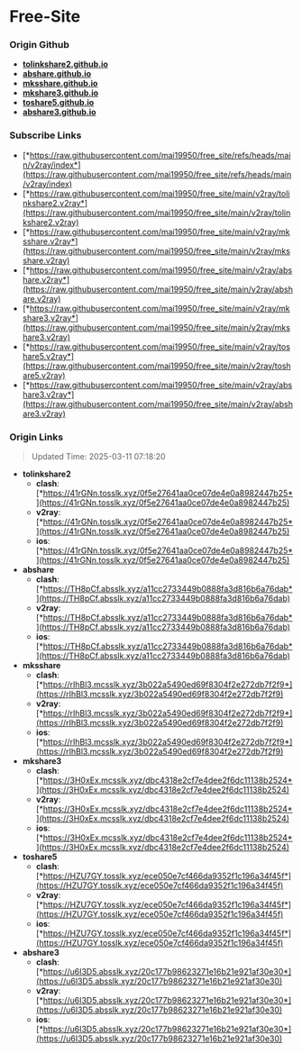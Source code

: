 # Free-Site

### Origin Github

- [**tolinkshare2.github.io**](https://github.com/tolinkshare2/tolinkshare2.github.io)
- [**abshare.github.io**](https://github.com/abshare/abshare.github.io)
- [**mksshare.github.io**](https://github.com/mksshare/mksshare.github.io)
- [**mkshare3.github.io**](https://github.com/mkshare3/mkshare3.github.io)
- [**toshare5.github.io**](https://github.com/toshare5/toshare5.github.io)
- [**abshare3.github.io**](https://github.com/abshare3/abshare3.github.io)

### Subscribe Links

- [*https://raw.githubusercontent.com/mai19950/free_site/refs/heads/main/v2ray/index*](https://raw.githubusercontent.com/mai19950/free_site/refs/heads/main/v2ray/index)
- [*https://raw.githubusercontent.com/mai19950/free_site/main/v2ray/tolinkshare2.v2ray*](https://raw.githubusercontent.com/mai19950/free_site/main/v2ray/tolinkshare2.v2ray)
- [*https://raw.githubusercontent.com/mai19950/free_site/main/v2ray/mksshare.v2ray*](https://raw.githubusercontent.com/mai19950/free_site/main/v2ray/mksshare.v2ray)
- [*https://raw.githubusercontent.com/mai19950/free_site/main/v2ray/abshare.v2ray*](https://raw.githubusercontent.com/mai19950/free_site/main/v2ray/abshare.v2ray)
- [*https://raw.githubusercontent.com/mai19950/free_site/main/v2ray/mkshare3.v2ray*](https://raw.githubusercontent.com/mai19950/free_site/main/v2ray/mkshare3.v2ray)
- [*https://raw.githubusercontent.com/mai19950/free_site/main/v2ray/toshare5.v2ray*](https://raw.githubusercontent.com/mai19950/free_site/main/v2ray/toshare5.v2ray)
- [*https://raw.githubusercontent.com/mai19950/free_site/main/v2ray/abshare3.v2ray*](https://raw.githubusercontent.com/mai19950/free_site/main/v2ray/abshare3.v2ray)

### Origin Links

> Updated Time: 2025-03-11 07:18:20

- **tolinkshare2**
  - **clash**: [*https://41rGNn.tosslk.xyz/0f5e27641aa0ce07de4e0a8982447b25*](https://41rGNn.tosslk.xyz/0f5e27641aa0ce07de4e0a8982447b25)
  - **v2ray**: [*https://41rGNn.tosslk.xyz/0f5e27641aa0ce07de4e0a8982447b25*](https://41rGNn.tosslk.xyz/0f5e27641aa0ce07de4e0a8982447b25)
  - **ios**: [*https://41rGNn.tosslk.xyz/0f5e27641aa0ce07de4e0a8982447b25*](https://41rGNn.tosslk.xyz/0f5e27641aa0ce07de4e0a8982447b25)
- **abshare**
  - **clash**: [*https://TH8pCf.absslk.xyz/a11cc2733449b0888fa3d816b6a76dab*](https://TH8pCf.absslk.xyz/a11cc2733449b0888fa3d816b6a76dab)
  - **v2ray**: [*https://TH8pCf.absslk.xyz/a11cc2733449b0888fa3d816b6a76dab*](https://TH8pCf.absslk.xyz/a11cc2733449b0888fa3d816b6a76dab)
  - **ios**: [*https://TH8pCf.absslk.xyz/a11cc2733449b0888fa3d816b6a76dab*](https://TH8pCf.absslk.xyz/a11cc2733449b0888fa3d816b6a76dab)
- **mksshare**
  - **clash**: [*https://rIhBl3.mcsslk.xyz/3b022a5490ed69f8304f2e272db7f2f9*](https://rIhBl3.mcsslk.xyz/3b022a5490ed69f8304f2e272db7f2f9)
  - **v2ray**: [*https://rIhBl3.mcsslk.xyz/3b022a5490ed69f8304f2e272db7f2f9*](https://rIhBl3.mcsslk.xyz/3b022a5490ed69f8304f2e272db7f2f9)
  - **ios**: [*https://rIhBl3.mcsslk.xyz/3b022a5490ed69f8304f2e272db7f2f9*](https://rIhBl3.mcsslk.xyz/3b022a5490ed69f8304f2e272db7f2f9)
- **mkshare3**
  - **clash**: [*https://3H0xEx.mcsslk.xyz/dbc4318e2cf7e4dee2f6dc11138b2524*](https://3H0xEx.mcsslk.xyz/dbc4318e2cf7e4dee2f6dc11138b2524)
  - **v2ray**: [*https://3H0xEx.mcsslk.xyz/dbc4318e2cf7e4dee2f6dc11138b2524*](https://3H0xEx.mcsslk.xyz/dbc4318e2cf7e4dee2f6dc11138b2524)
  - **ios**: [*https://3H0xEx.mcsslk.xyz/dbc4318e2cf7e4dee2f6dc11138b2524*](https://3H0xEx.mcsslk.xyz/dbc4318e2cf7e4dee2f6dc11138b2524)
- **toshare5**
  - **clash**: [*https://HZU7GY.tosslk.xyz/ece050e7cf466da9352f1c196a34f45f*](https://HZU7GY.tosslk.xyz/ece050e7cf466da9352f1c196a34f45f)
  - **v2ray**: [*https://HZU7GY.tosslk.xyz/ece050e7cf466da9352f1c196a34f45f*](https://HZU7GY.tosslk.xyz/ece050e7cf466da9352f1c196a34f45f)
  - **ios**: [*https://HZU7GY.tosslk.xyz/ece050e7cf466da9352f1c196a34f45f*](https://HZU7GY.tosslk.xyz/ece050e7cf466da9352f1c196a34f45f)
- **abshare3**
  - **clash**: [*https://u6I3D5.absslk.xyz/20c177b98623271e16b21e921af30e30*](https://u6I3D5.absslk.xyz/20c177b98623271e16b21e921af30e30)
  - **v2ray**: [*https://u6I3D5.absslk.xyz/20c177b98623271e16b21e921af30e30*](https://u6I3D5.absslk.xyz/20c177b98623271e16b21e921af30e30)
  - **ios**: [*https://u6I3D5.absslk.xyz/20c177b98623271e16b21e921af30e30*](https://u6I3D5.absslk.xyz/20c177b98623271e16b21e921af30e30)
